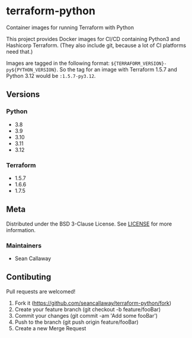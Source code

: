 # terraform-python
Container images for running Terraform with Python

This project provides Docker images for CI/CD containing Python3 and Hashicorp Terraform. (They also include git,
because a lot of CI platforms need that.)

Images are tagged in the following format: `${TERRAFORM_VERSION}-py${PYTHON_VERSION}`. So the tag for an image with
Terraform 1.5.7 and Python 3.12 would be `:1.5.7-py3.12`.

## Versions

### Python

- 3.8
- 3.9
- 3.10
- 3.11
- 3.12

### Terraform

- 1.5.7
- 1.6.6
- 1.7.5

## Meta

Distributed under the BSD 3-Clause License. See [LICENSE](LICENSE) for more information.

### Maintainers

- Sean Callaway

## Contibuting

Pull requests are welcomed!

1. Fork it (https://github.com/seancallaway/terraform-python/fork)
2. Create your feature branch (git checkout -b feature/fooBar)
3. Commit your changes (git commit -am 'Add some fooBar')
4. Push to the branch (git push origin feature/fooBar)
5. Create a new Merge Request
